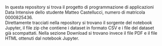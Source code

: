In questa repository si trova il progetto di programmazione di applicazioni Data Intensive dello studente Matteo Castellucci, numero di matricola 0000825436.   
Direttamente tracciati nella repository si trovano il sorgente del notebook Jupyter, il file zip che contiene i dataset in formato CSV e i file del dataset già scompattati.
Nella sezione Download si trovano invece il file PDF e il file HTML ottenuti dal notebook Jupyter.